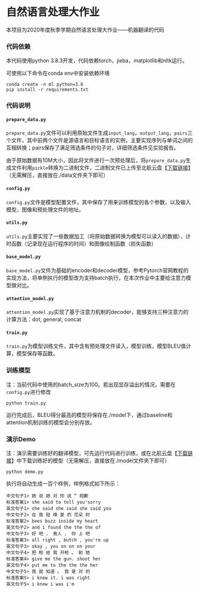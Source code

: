 # 自然语言处理大作业

本项目为2020年度秋季学期自然语言处理大作业——机器翻译的代码

### 代码依赖

本代码使用python 3.8.3开发，代码依赖torch，jieba，matplotlib和nltk运行。

可使用以下命令在conda env中安装依赖环境

```
conda create -n ml python=3.8
pip install -r requirements.txt
```

### 代码说明

#### `prepare_data.py`

`prepare_data.py`文件可以利用原始文件生成`input_lang`，`output_lang`，`pairs`三个文件，其中前两个文件是源语言和目标语言的实例，主要实现序列与单词之间的互相转换；pairs保存了满足筛选条件的句子对，详细筛选条件见实验报告。

由于原始数据有10M大小，因此将文件进行一次预处理后，将`prepare_data.py`生成文件利用`pickle`转换为二进制文件，二进制文件已上传至北航云盘【[下载链接]()】（无需解压，直接放在./data文件夹下即可）

#### `config.py`

`config.py`文件是模型配置文件，其中保存了用来训练模型的各个参数，以及输入模型，图像和预处理文件的地址。

#### `utils.py`

`utils.py`主要实现了一些数据加工（将原始数据转换为模型可以读入的数据），计时函数（记录现在运行程序的时间）和图像绘制函数（损失函数）

#### `base_model.py`

`base_model.py`文件为基础的encoder和decoder模型，参考Pytorch官网教程的实现方法，将单例执行的模型改为支持batch执行，在本次作业中主要给注意力模型做对比。

#### `attention_model.py`

`attention_model.py`实现了基于注意力机制的decoder，能够支持三种注意力的计算方法：dot, general, concat

#### `train.py`

`train.py`为模型训练文件，其中含有预处理文件读入，模型训练，模型BLEU值计算，模型保存等函数。

### 训练模型

注：当前代码中使用的batch_size为100。若出现显存溢出的情况，需要在`config.py`进行修改

```
python train.py
```

运行完成后，BLEU得分最高的模型将保存在./model下，通过baseline和attention机制训练的模型会分别存放。

### 演示Demo

注：演示需要训练好的翻译模型，可先运行代码进行训练，或在北航云盘【[下载链接]()】中下载训练好的模型（无需解压，直接放在./model文件夹下即可）

```
python demo.py
```

执行将自动生成一百个样例，样例格式如下所示：

```
中文句子1> 她 说 她 对 你 说 “ 抱歉
标准答案1> she said to tell you'sorry
英文句子1> she said she said she said you
中文句子2> 在 我 轻 嗅 爱 的 花朵 时
标准答案2> bees buzz inside my heart
英文句子2> and i found the the the of
中文句子3> 好 吧 ， 男人 ， 你 上 吧
标准答案3> all right , butch , you're up
英文句子3> okay , you on on on your
中文句子4> 把 枪 给 我 开枪 。 射 她
标准答案4> give me the gun. shoot her
英文句子4> put me to the the the her
中文句子5> 我 就 知道 。 我 是 对 的
标准答案5> i knew it. i was right
英文句子5> i knew i was i'm
```





